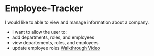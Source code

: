 # Employee-Tracker

I would like to able to view and manage information about a company.

- I want to allow the user to:
- add departments, roles, and employees
- view departements, roles, and employees
- update employee roles
  [Walkthrough Video](https://drive.google.com/file/d/1gHPi_qJNK4WI1ecuB7umlpI2r-bX1OGM/view)
